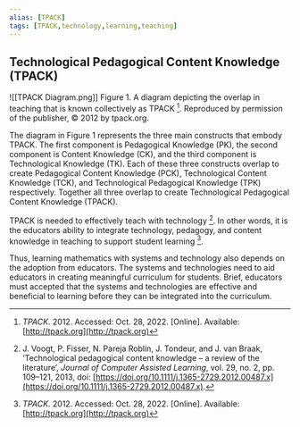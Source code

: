 ```yaml
---
alias: [TPACK]
tags: [TPACK,technology,learning,teaching]
---
```


## Technological Pedagogical Content Knowledge (TPACK)

![[TPACK Diagram.png]]
Figure 1. A diagram depicting the overlap in teaching that is known collectively as TPACK [^1]. Reproduced by permission of the publisher, © 2012 by tpack.org.

The diagram in Figure 1 represents the three main constructs that embody TPACK. The first component is Pedagogical Knowledge (PK), the second component is Content Knowledge (CK), and the third component is Technological Knowledge (TK). Each of these three constructs overlap to create Pedagogical Content Knowledge (PCK), Technological Content Knowledge (TCK), and Technological Pedagogical Knowledge (TPK) respectively. Together all three overlap to create Technological Pedagogical Content Knowledge (TPACK).

TPACK is needed to effectively teach with technology [^2]. In other words, it is the educators ability to integrate technology, pedagogy, and content knowledge in teaching to support student learning [^1]. 

Thus, learning mathematics with systems and technology also depends on the adoption from educators. The systems and technologies need to aid educators in creating meaningful curriculum for students. Brief, educators must accepted that the systems and technologies are effective and beneficial to learning before they can be integrated into the curriculum.

[^1]: _TPACK_. 2012. Accessed: Oct. 28, 2022. \[Online\]. Available: [http://tpack.org](http://tpack.org)
[^2]: J. Voogt, P. Fisser, N. Pareja Roblin, J. Tondeur, and J. van Braak, ‘Technological pedagogical content knowledge – a review of the literature’, _Journal of Computer Assisted Learning_, vol. 29, no. 2, pp. 109–121, 2013, doi: [https://doi.org/10.1111/j.1365-2729.2012.00487.x](https://doi.org/10.1111/j.1365-2729.2012.00487.x).